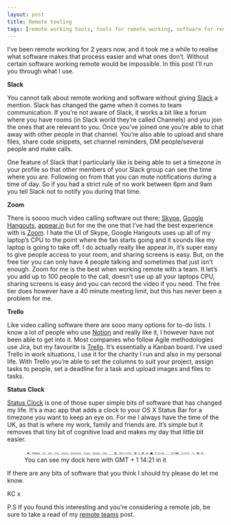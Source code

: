 ```yaml
---
layout: post
title: Remote tooling
tags: [remote working tools, tools for remote working, software for remote working, remote working, digital nomad, travel]
---
```


I’ve been remote working for 2 years now, and it took me a while to realise what software makes that process easier and what ones don’t. Without certain software working remote would be impossible. In this post I’ll run you through what I use.

**Slack**

You cannot talk about remote working and software without giving [Slack](https://slack.com/) a mention. Slack has changed the game when it comes to team communication. If you’re not aware of Slack, it works a bit like a forum where you have rooms (in Slack world they’re called Channels) and you join the ones that are relevant to you. Once you’ve joined one you’re able to chat away with other people in that channel. You’re also able to upload and share files, share code snippets, set channel reminders, DM people/several people and make calls.

One feature of Slack that I particularly like is being able to set a timezone in your profile so that other members of your Slack group can see the time where you are. Following on from that you can mute notifications during a time of day. So if you had a strict rule of no work between 6pm and 9am you tell Slack not to notify you during that time.

**Zoom**

There is soooo much video calling software out there; [Skype](https://www.skype.com//), [Google Hangouts](https://hangouts.google.com/), [appear.in](https://appear.in/) but for me the one that I’ve had the best experience with is [Zoom](https://zoom.us/). I hate the UI of Skype, Google Hangouts uses up all of my laptop’s CPU to the point where the fan starts going and it sounds like my laptop is going to take off. I do actually really like appear.in, it’s super easy to give people access to your room, and sharing screens is easy. But, on the free tier you can only have 4 people talking and sometimes that just isn’t enough. Zoom for me is the best when working remote with a team. It let’s you add up to 100 people to the call, doesn’t use up all your laptops CPU, sharing screens is easy and you can record the video if you need. The free tier does however have a 40 minute meeting limit, but this has never been a problem for me.

**Trello**

Like video calling software there are sooo many options for  to-do lists. I know a lot of people who use [Notion](https://www.notion.so/) and really like it, I however have not been able to get into it. Most companies who follow Agile methodologies use Jira, but my favourite is [Trello](https://trello.com/). It’s essentially a Kanban board. I’ve used Trello in work situations, I use it for the charity I run and also in my personal life. With Trello you’re able to set the columns to suit your project, assign tasks to people, set a deadline for a task and upload images and files to tasks.

**Status Clock**

[Status Clock](https://itunes.apple.com/us/app/status-clock/id552792489?mt=12) is one of those super simple bits of software that has changed my life. It’s a mac app that adds a clock to your OS X Status Bar for a timezone you want to keep an eye on. For me I always have the time of the UK, as that is where my work, family and friends are. It’s simple but it removes that tiny bit of cognitive load and makes my day that little bit easier.

<figure>
  <img src="/images/remote-working/status-bar.png" alt="status bar">
  <figcaption>You can see my dock here with GMT + 1 14:21 in it</figcaption>
</figure>

If there are any bits of software that you think I should try please do let me know.

KC x

P.S If you found this interesting and you’re considering a remote job, be sure to take a read of my [remote teams](http://travel.builtby.kim/remote-teams/) post.
